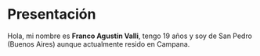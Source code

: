 # Presentación

Hola, mi nombre es **Franco Agustín Valli**, tengo 19 años y soy de San Pedro (Buenos Aires) aunque actualmente resido en Campana.
